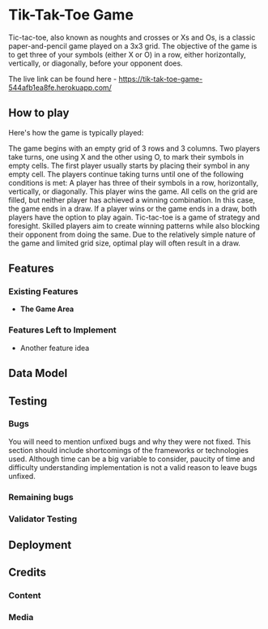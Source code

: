 # Tik-Tak-Toe Game

Tic-tac-toe, also known as noughts and crosses or Xs and Os, is a classic paper-and-pencil game played on a 3x3 grid. The objective of the game is to get three of your symbols (either X or O) in a row, either horizontally, vertically, or diagonally, before your opponent does.

The live link can be found here - https://tik-tak-toe-game-544afb1ea8fe.herokuapp.com/



## How to play 
Here's how the game is typically played:

The game begins with an empty grid of 3 rows and 3 columns.
Two players take turns, one using X and the other using O, to mark their symbols in empty cells.
The first player usually starts by placing their symbol in any empty cell.
The players continue taking turns until one of the following conditions is met:
A player has three of their symbols in a row, horizontally, vertically, or diagonally. This player wins the game.
All cells on the grid are filled, but neither player has achieved a winning combination. In this case, the game ends in a draw.
If a player wins or the game ends in a draw, both players have the option to play again.
Tic-tac-toe is a game of strategy and foresight. Skilled players aim to create winning patterns while also blocking their opponent from doing the same. Due to the relatively simple nature of the game and limited grid size, optimal play will often result in a draw.
## Features
### Existing Features


- __The Game Area__








### Features Left to Implement

- Another feature idea

## Data Model




## Testing 


### Bugs

You will need to mention unfixed bugs and why they were not fixed. This section should include shortcomings of the frameworks or technologies used. Although time can be a big variable to consider, paucity of time and difficulty understanding implementation is not a valid reason to leave bugs unfixed. 

### Remaining bugs



### Validator Testing



## Deployment





## Credits 



### Content 



### Media


